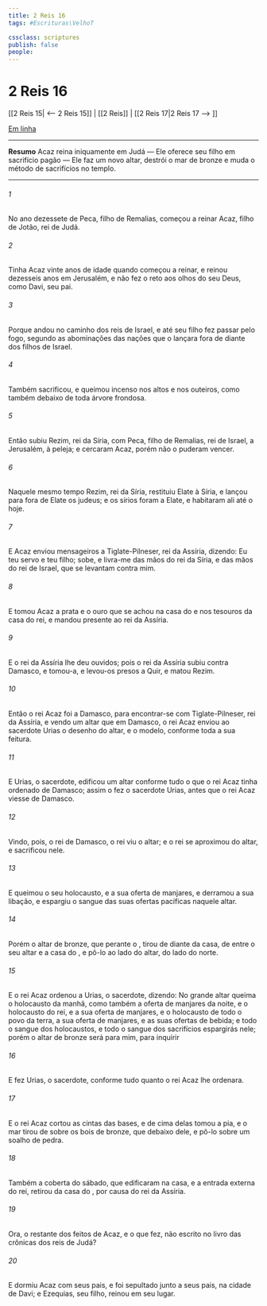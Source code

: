 ```yaml
---
title: 2 Reis 16
tags: #Escrituras\VelhoT

cssclass: scriptures
publish: false
people:
---
```


# 2 Reis 16
[[2 Reis 15| <-- 2 Reis 15]] | [[2 Reis]] | [[2 Reis 17|2 Reis 17 --> ]]

[Em linha](https://churchofjesuschrist.org/study/scriptures/ot/2-kgs/16?lang=por)

---
__Resumo__
Acaz reina iniquamente em Judá — Ele oferece seu filho em sacrifício pagão — Ele faz um novo altar, destrói o mar de bronze e muda o método de sacrifícios no templo.

---
###### 1 
No ano dezessete de Peca, filho de Remalias, começou a reinar Acaz, filho de Jotão, rei de Judá.

###### 2 
Tinha Acaz vinte anos de idade quando começou a reinar, e reinou dezesseis anos em Jerusalém, e não fez o  reto aos olhos do  seu Deus, como Davi, seu pai.

###### 3 
Porque andou no caminho dos reis de Israel, e até seu filho fez passar pelo fogo, segundo as abominações das nações que o  lançara fora de diante dos filhos de Israel.

###### 4 
Também sacrificou, e queimou incenso nos altos e nos outeiros, como também debaixo de toda árvore frondosa.

###### 5 
Então subiu Rezim, rei da Síria, com Peca, filho de Remalias, rei de Israel, a Jerusalém, à peleja; e cercaram Acaz, porém não o puderam vencer.

###### 6 
Naquele mesmo tempo Rezim, rei da Síria, restituiu Elate à Síria, e lançou para fora de Elate os judeus; e os sírios foram a Elate, e habitaram ali até o  hoje.

###### 7 
E Acaz enviou mensageiros a Tiglate-Pilneser, rei da Assíria, dizendo: Eu  teu servo e teu filho; sobe, e livra-me das mãos do rei da Síria, e das mãos do rei de Israel, que se levantam contra mim.

###### 8 
E tomou Acaz a prata e o ouro que se achou na casa do  e nos tesouros da casa do rei, e mandou  presente ao rei da Assíria.

###### 9 
E o rei da Assíria lhe deu ouvidos; pois o rei da Assíria subiu contra Damasco, e tomou-a, e levou-os presos a Quir, e matou Rezim.

###### 10 
Então o rei Acaz foi a Damasco, para encontrar-se com Tiglate-Pilneser, rei da Assíria, e vendo um altar que  em Damasco, o rei Acaz enviou ao sacerdote Urias o desenho do altar, e o modelo, conforme toda a sua feitura.

###### 11 
E Urias, o sacerdote, edificou um altar conforme tudo o que o rei Acaz tinha ordenado de Damasco; assim o fez o sacerdote Urias, antes que o rei Acaz viesse de Damasco.

###### 12 
Vindo, pois, o rei de Damasco, o rei viu o altar; e o rei se aproximou do altar, e sacrificou nele.

###### 13 
E queimou o seu holocausto, e a sua oferta de manjares, e derramou a sua libação, e espargiu o sangue das suas ofertas pacíficas naquele altar.

###### 14 
Porém o altar de bronze, que  perante o , tirou de diante da casa, de entre o seu altar e a casa do , e pô-lo ao lado do  altar, do lado do norte.

###### 15 
E o rei Acaz ordenou a Urias, o sacerdote, dizendo: No grande altar queima o holocausto da manhã, como também a oferta de manjares da noite, e o holocausto do rei, e a sua oferta de manjares, e o holocausto de todo o povo da terra, a sua oferta de manjares, e as suas ofertas de bebida; e todo o sangue dos holocaustos, e todo o sangue dos sacrifícios espargirás nele; porém o altar de bronze será para mim, para inquirir 

###### 16 
E fez Urias, o sacerdote, conforme tudo quanto o rei Acaz lhe ordenara.

###### 17 
E o rei Acaz cortou as cintas das bases, e de cima delas tomou a pia, e o mar tirou de sobre os bois de bronze, que  debaixo dele, e pô-lo sobre um soalho de pedra.

###### 18 
Também a coberta do sábado, que edificaram na casa, e a entrada externa do rei, retirou da casa do , por causa do rei da Assíria.

###### 19 
Ora, o restante dos feitos de Acaz, e o que fez,  não  escrito no livro das crônicas dos reis de Judá?

###### 20 
E dormiu Acaz com seus pais, e foi sepultado junto a seus pais, na cidade de Davi; e Ezequias, seu filho, reinou em seu lugar.

